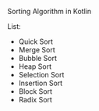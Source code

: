 Sorting Algorithm in Kotlin

List:
- Quick Sort
- Merge Sort
- Bubble Sort
- Heap Sort
- Selection Sort
- Insertion Sort
- Block Sort
- Radix Sort